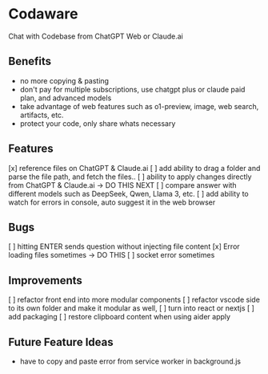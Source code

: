 # Codaware
Chat with Codebase from ChatGPT Web or Claude.ai

## Benefits
- no more copying & pasting
- don't pay for multiple subscriptions, use chatgpt plus or claude paid plan, and advanced models
- take advantage of web features such as o1-preview, image, web search, artifacts, etc.
- protect your code, only share whats necessary

## Features
[x] reference files on ChatGPT & Claude.ai
[ ] add ability to drag a folder and parse the file path, and fetch the files..
[ ] ability to apply changes directly from ChatGPT & Claude.ai -> DO THIS NEXT
[ ] compare answer with different models such as DeepSeek, Qwen, Llama 3, etc. 
[ ] add ability to watch for errors in console, auto suggest it in the web browser

## Bugs
[ ] hitting ENTER sends question without injecting file content
[x] Error loading files sometimes -> DO THIS
[ ] socket error sometimes

## Improvements
[ ] refactor front end into more modular components
[ ] refactor vscode side to its own folder and make it modular as well, 
[ ] turn into react or nextjs
[ ] add packaging 
[ ] restore clipboard content when using aider apply


## Future Feature Ideas
- have to copy and paste error from service worker in background.js